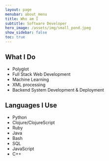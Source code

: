 ```yaml
---
layout: page
menubar: about_menu
title: Who am I
subtitle: Software Developer
hero_image: /assets/img/small_pond.jpeg
show_sidebar: false
toc: true
---
```


## What I Do
- Polyglot
- Full Stack Web Development
- Machine Learning
- XML processing
- Backend System Development & Deployment
  
## Languages I Use
- Python
- Clojure/ClojureScript
- Ruby
- Java
- Bash
- SQL
- JavaScript
- C++